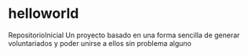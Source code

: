 # helloworld
RepositorioInicial
Un proyecto basado en una forma sencilla de generar voluntariados y poder unirse a ellos sin problema alguno
